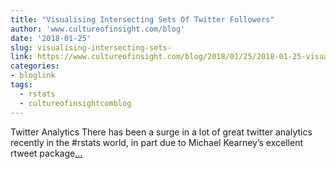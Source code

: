 ```yaml
---
title: "Visualising Intersecting Sets Of Twitter Followers"
author: 'www.cultureofinsight.com/blog'
date: '2018-01-25'
slug: visualising-intersecting-sets-
link: https://www.cultureofinsight.com/blog/2018/01/25/2018-01-25-visualising-twitter-follower-overlap/
categories:
- bloglink
tags:
  - rstats
  - cultureofinsightcomblog
---
```


Twitter AnalyticsThere has been a surge in a lot of great twitter analytics recently in the #rstats world, in part due to Michael Kearney’s excellent rtweet package[... <i class="fas fa-external-link-alt"></i>](https://www.cultureofinsight.com/blog/2018/01/25/2018-01-25-visualising-twitter-follower-overlap/)

